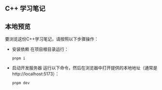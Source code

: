 ## C++ 学习笔记
## 本地预览
要浏览这份C++学习笔记，请按照以下步骤操作：
 * 安装依赖
   在项目根目录运行：
   ```
   pnpm i
   ```
 * 启动开发服务器
   运行以下命令，然后在浏览器中打开提供的本地地址（通常是 http://localhost:5173）：
   ```
   pnpm dev
   ```
